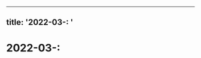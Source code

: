 <!--
Copyright (c) 2022 Sam Blenny
SPDX-License-Identifier: CC-BY-NC-SA-4.0
-->

---
title: '2022-03-: '
---

# 2022-03-: 

